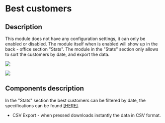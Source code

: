 # Best customers

## Description

This module does not have any configuration settings, it can only be enabled or disabled. The module itself when is enabled will show up in the back - office section "Stats". The module in the "Stats" section only allows to sort the customers by date, and export the data.

![](<../../../../../.gitbook/assets/Screenshot 2022-07-29 at 10-21-56 Module manager • test.png>)

![](<../../../../../.gitbook/assets/Screenshot 2022-07-29 at 11-22-59 Stats • test.png>)

## Components description

In the "Stats" section the best customers can be filtered by date, the specifications can be found [\[HERE\]](../../../common-components/stats-page-specific-component/filtering-components-in-stats.md).

* CSV Export - when pressed downloads instantly the data in CSV format.
